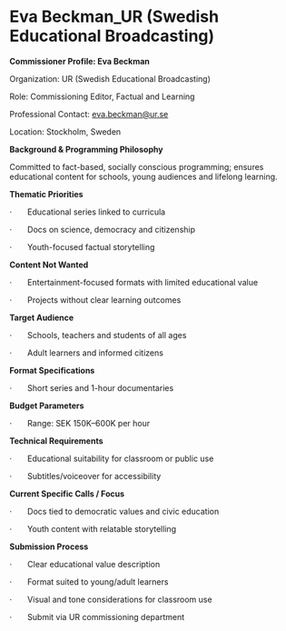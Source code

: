 # Eva Beckman_UR (Swedish Educational Broadcasting)

**Commissioner Profile: Eva Beckman**

Organization: UR (Swedish Educational Broadcasting)

Role: Commissioning Editor, Factual and Learning

Professional Contact: eva.beckman@ur.se

Location: Stockholm, Sweden

**Background & Programming Philosophy**

Committed to fact-based, socially conscious programming; ensures educational content for schools, young audiences and lifelong learning.

**Thematic Priorities**

·       Educational series linked to curricula

·       Docs on science, democracy and citizenship

·       Youth-focused factual storytelling

**Content Not Wanted**

·       Entertainment-focused formats with limited educational value

·       Projects without clear learning outcomes

**Target Audience**

·       Schools, teachers and students of all ages

·       Adult learners and informed citizens

**Format Specifications**

·       Short series and 1-hour documentaries

**Budget Parameters**

·       Range: SEK 150K–600K per hour

**Technical Requirements**

·       Educational suitability for classroom or public use

·       Subtitles/voiceover for accessibility

**Current Specific Calls / Focus**

·       Docs tied to democratic values and civic education

·       Youth content with relatable storytelling

**Submission Process**

·       Clear educational value description

·       Format suited to young/adult learners

·       Visual and tone considerations for classroom use

·       Submit via UR commissioning department